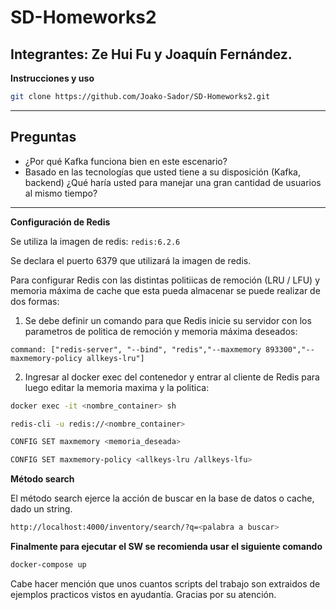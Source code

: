# SD-Homeworks2
## Integrantes: Ze Hui Fu y Joaquín Fernández.
**Instrucciones y uso**
```bash
git clone https://github.com/Joako-Sador/SD-Homeworks2.git
```


----
**Preguntas**
----
- ¿Por qué Kafka funciona bien en este escenario?
- Basado en las tecnologías que usted tiene a su disposición  (Kafka, backend) ¿Qué haría usted para manejar una gran cantidad de usuarios al mismo tiempo?
---
**Configuración de Redis**

Se utiliza la imagen de redis: ```redis:6.2.6```

Se declara el puerto 6379 que utilizará la imagen de redis.

Para configurar Redis con las distintas politiicas de remoción (LRU / LFU) y memoria máxima de cache que esta pueda almacenar se puede realizar de dos formas:

1. Se debe definir un comando para que Redis inicie su servidor con los parametros de politica de remoción y memoria máxima deseados:

```docker
command: ["redis-server", "--bind", "redis","--maxmemory 893300","--maxmemory-policy allkeys-lru"]
```

2. Ingresar al docker exec del contenedor y entrar al cliente de Redis para luego editar la memoria maxima y la politica:

```bash
docker exec -it <nombre_container> sh
```

```bash
redis-cli -u redis://<nombre_container>
```

```bash
CONFIG SET maxmemory <memoria_deseada>
```

```bash
CONFIG SET maxmemory-policy <allkeys-lru /allkeys-lfu>
```

**Método search**

El método search ejerce la acción de buscar en la base de datos o cache, dado un string.

```sh
http://localhost:4000/inventory/search/?q=<palabra a buscar>
```

**Finalmente para ejecutar el SW se recomienda usar el siguiente comando**

 ```bash
docker-compose up
```

Cabe hacer mención que unos cuantos scripts del trabajo son extraidos de ejemplos practicos vistos en ayudantía. Gracias por su atención.
